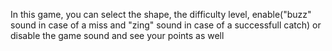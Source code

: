 In this game, you can select the shape, the difficulty level, enable("buzz" sound in case of a miss and "zing" sound in case of a successfull catch) or disable the game sound and see your points as well
